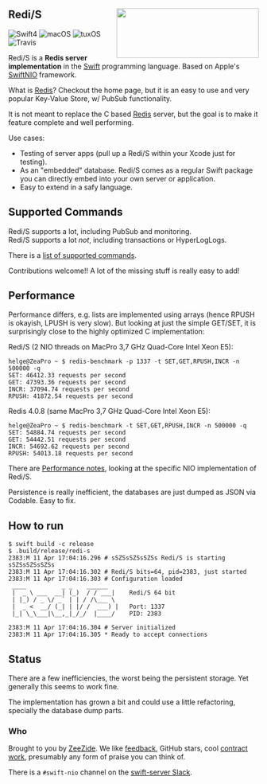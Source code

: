 <h2>Redi/S
  <img src="http://zeezide.com/img/redi-s-logo-286x100.png"
       align="right" width="286" height="100" />
</h2>

![Swift4](https://img.shields.io/badge/swift-4-blue.svg)
![macOS](https://img.shields.io/badge/os-macOS-green.svg?style=flat)
![tuxOS](https://img.shields.io/badge/os-tuxOS-green.svg?style=flat)
![Travis](https://travis-ci.org/NozeIO/redi-s.svg?branch=master)

Redi/S is a **Redis server implementation** in the
[Swift](https://swift.org)
programming language.
Based on Apple's 
[SwiftNIO](https://github.com/apple/swift-nio)
framework.

What is [Redis](https://redis.io)? Checkout the home page,
but it is an easy to use and very popular Key-Value Store,
w/ PubSub functionality.

It is not meant to replace the C based [Redis](https://redis.io) server,
but the goal is to make it feature complete and well performing.

Use cases:

- Testing of server apps (pull up a Redi/S within your Xcode just for testing).
- As an "embedded" database. Redi/S comes as a regular Swift package you can
  directly embed into your own server or application.
- Easy to extend in a safy language.


## Supported Commands

Redi/S supports a lot, including PubSub and monitoring.<br />
Redi/S supports a lot *not*, including transactions or HyperLogLogs.

There is a [list of supported commands](Commands.md).

Contributions welcome!! A lot of the missing stuff is really easy to add!


## Performance

Performance differs, e.g. lists are implemented using arrays (hence RPUSH is
okayish, LPUSH is very slow).
But looking at just the simple GET/SET, it is surprisingly close to the
highly optimized C implementation:

Redi/S (2 NIO threads on MacPro 3,7 GHz Quad-Core Intel Xeon E5):
```
helge@ZeaPro ~ $ redis-benchmark -p 1337 -t SET,GET,RPUSH,INCR -n 500000 -q
SET: 46412.33 requests per second
GET: 47393.36 requests per second
INCR: 37094.74 requests per second
RPUSH: 41872.54 requests per second
```

Redis 4.0.8  (same MacPro 3,7 GHz Quad-Core Intel Xeon E5):
```
helge@ZeaPro ~ $ redis-benchmark -t SET,GET,RPUSH,INCR -n 500000 -q
SET: 54884.74 requests per second
GET: 54442.51 requests per second
INCR: 54692.62 requests per second
RPUSH: 54013.18 requests per second
```

There are [Performance notes](Sources/RedisServer/Performance.md),
looking at the specific NIO implementation of Redi/S.

Persistence is really inefficient,
the databases are just dumped as JSON via Codable.
Easy to fix.


## How to run

```
$ swift build -c release
$ .build/release/redi-s
2383:M 11 Apr 17:04:16.296 # sSZSsSZSsSZSs Redi/S is starting sSZSsSZSsSZSs
2383:M 11 Apr 17:04:16.302 # Redi/S bits=64, pid=2383, just started
2383:M 11 Apr 17:04:16.303 # Configuration loaded
 ____          _ _    ______
 |  _ \ ___  __| (_)  / / ___|    Redi/S 64 bit
 | |_) / _ \/ _` | | / /\___ \
 |  _ <  __/ (_| | |/ /  ___) |   Port: 1337
 |_| \_\___|\__,_|_/_/  |____/    PID: 2383

2383:M 11 Apr 17:04:16.304 # Server initialized
2383:M 11 Apr 17:04:16.305 * Ready to accept connections
```

## Status

There are a few inefficiencies, the worst being the persistent storage.
Yet generally this seems to work fine.

The implementation has grown a bit and could use a little refactoring,
specially the database dump parts.


### Who

Brought to you by
[ZeeZide](http://zeezide.de).
We like
[feedback](https://twitter.com/ar_institute),
GitHub stars,
cool [contract work](http://zeezide.com/en/services/services.html),
presumably any form of praise you can think of.

There is a `#swift-nio` channel on the
[swift-server Slack](https://t.co/W1vfsb9JAB).
